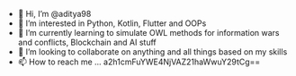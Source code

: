 - 👋 Hi, I’m @aditya98
- 👀 I’m interested in Python, Kotlin, Flutter and OOPs
- 🌱 I’m currently learning to simulate OWL methods for information wars and conflicts, Blockchain and AI stuff
- 💞️ I’m looking to collaborate on anything and all things based on my skills
- 📫 How to reach me ... a2h1cmFuYWE4NjVAZ21haWwuY29tCg==

